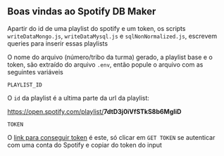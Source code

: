## Boas vindas ao Spotify DB Maker

Apartir do id de uma playlist do spotify e um token, os scripts `writeDataMongo.js`, `writeDataMysql.js` e `sqlNonNormalized.js`, escrevem queries para inserir essas playlists

O nome do arquivo (número/tribo da turma) gerado, a playlist base e o token, são extraído do arquivo `.env`, então popule o arquivo com as seguintes variáveis

`PLAYLIST_ID`

O `id` da playlist é a ultima parte da url da playlist:
<a href="https://open.spotify.com/playlist/7dtD3j0iVfSTkS8b6MgIiD"><p>https://open.spotify.com/playlist/<b>7dtD3j0iVfSTkS8b6MgIiD</b></p></a>

`TOKEN`

O [link para conseguir token](https://developer.spotify.com/console/get-track/) é este, só clicar em `GET TOKEN` se autenticar com uma conta do Spotify e copiar do token do input

<!-- ## Momentos para usar

- Bloco 19: Introdução à SQL 
    - `script` : [writeSqlNonNormalized.js](mysql/writeNonNormalized.js)
    - dia 3: _Filtrando dados de forma específica_ (dia que aprendem a fazer buscas mais robustas)
    - [inspiração para exercícios](exercises/introdution-mysql.md)
    - dia 4: _Manipulando tabelas_ (pré projeto)

- Bloco 20: Funções SQL, Joins e Subqueries Mysql Normalized
    - `script` : [writeNormalizedMysql.js](mysql/writeNormalized.js)
    - [inspiração para exercícios](https://trybecourse.slack.com/archives/C01T2C18DSM/p1632174319141900)
    
    - dia 2: _Descomplicando JOINs, UNIONs e Subqueries_ (dia que aprendem juntar tabelas normalizadas)
    - dia 3: _Stored Routines & Stored Functions_ (pré projeto)

- Bloco 22: Introdução ao MongoDB 
    - `script` : [writeDataMongo.js](mongo/writeCommon.js)
    - [inspiração para exercícios](exercises/introdution-mongo.md)
    - dia 2: _Filter Operators_  (dia que aprendem a fazer buscas mais robustas)

- Bloco 24: MongoDB: Aggregation Framework 
    - `script` : [writeDataMongoAggregate.js](mongo/writeAggregation.js)
    - [inspiração para exercícios](exercises/mongoAggExample.mongodb)
    - dia 2: _Aggregation Framework - Parte 2_

-->
